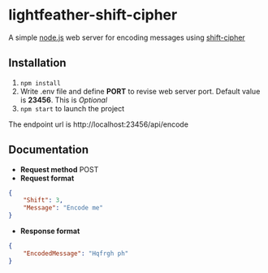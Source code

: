 # lightfeather-shift-cipher
A simple [node.js](https://nodejs.org/en/) web server for encoding messages using [shift-cipher](https://en.wikipedia.org/wiki/Caesar_cipher)

## Installation
1. `npm install`
1. Write .env file and define **PORT** to revise web server port. Default value is **23456**. This is *Optional*
1. `npm start` to launch the project

The endpoint url is http://localhost:23456/api/encode

## Documentation
* **Request method** POST
* **Request format**
```json
{
	"Shift": 3,
	"Message": "Encode me"
}
```
* **Response format**
```json
{
	"EncodedMessage": "Hqfrgh ph"
}
```
